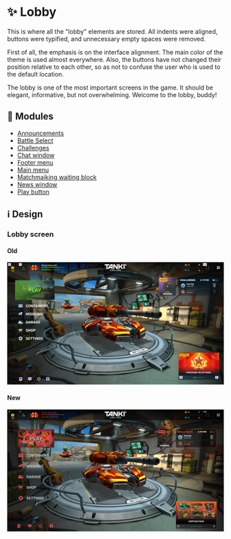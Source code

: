 # :sparkles: Lobby

This is where all the "lobby" elements are stored. All indents were aligned, buttons were typified, and unnecessary empty spaces were removed.

First of all, the emphasis is on the interface alignment. The main color of the theme is used almost everywhere. Also, the buttons have not changed their position relative to each other, so as not to confuse the user who is used to the default location.

The lobby is one of the most important screens in the game. It should be elegant, informative, but not overwhelming. Welcome to the lobby, buddy!

## :file_folder: Modules

- [Announcements](/src/Lobby/Announcements/README.md)
- [Battle Select](/src/Lobby/BattleSelect/README.md)
- [Challenges](/src/Lobby/Challenges/README.md)
- [Chat window](/src/Lobby/ChatWindow/README.md)
- [Footer menu](/src/Lobby/FooterMenu/README.md)
- [Main menu](/src/Lobby/MainMenu/README.md)
- [Matchmaiking waiting block](/src/Lobby/MatchmakingWaitBlock/README.md)
- [News window](/src/Lobby/NewsWindow/README.md)
- [Play button](/src/Lobby/PlayButton/README.md)

## :information_source: Design

### Lobby screen

#### Old

![](/images/lobby/old/lobby.png)

#### New

![](/images/lobby/new/lobby.png)